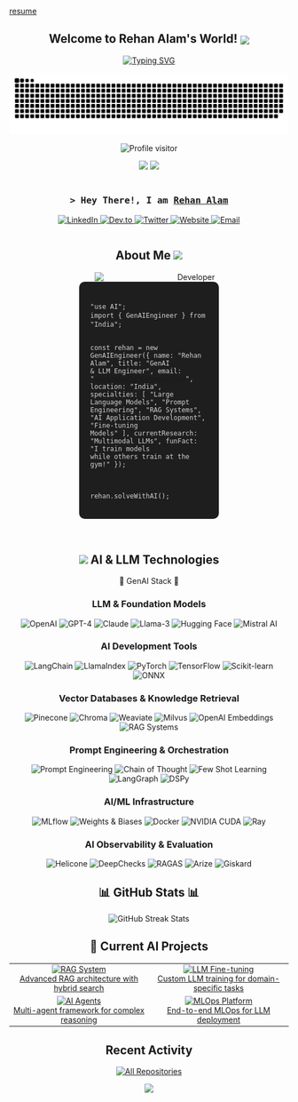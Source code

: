 [resume](https://6867af169dbccc8b66f3a459--melodic-custard-45f5c7.netlify.app/)

<h2 align="center">
  Welcome to Rehan Alam's World!
  <img src="https://media.giphy.com/media/hvRJCLFzcasrR4ia7z/giphy.gif" width="28" style="vertical-align: middle; animation: wave 1.5s infinite;">
</h2>

<p align="center">
  <a href="https://github.com/Rehan018">
    <img src="https://readme-typing-svg.herokuapp.com?font=Fira+Code&weight=600&size=24&pause=1000&color=6A5ACD&center=true&vCenter=true&random=false&width=500&height=60&lines=GenAI+Engineer;LLM+Specialist;AI+Prompt+Engineer;ML+Researcher;Always+exploring+new+AI+frontiers" alt="Typing SVG" />
  </a>
  
</p>

<div align="center">
  <img src="https://raw.githubusercontent.com/platane/snk/output/github-contribution-grid-snake-dark.svg" alt="Snake animation" />
</div>

<!-- Profile Views Counter -->
<p align="center">
  <img src="https://komarev.com/ghpvc/?username=Rehan018&label=Profile%20Views&color=blueviolet&style=flat" alt="Profile visitor" />
</p>

<div align="center">
  <img height="180em" src="https://github-readme-stats.vercel.app/api?username=Rehan018&show_icons=true&theme=tokyonight&include_all_commits=true&count_private=true"/>
  <img height="180em" src="https://github-readme-stats.vercel.app/api/top-langs/?username=Rehan018&layout=compact&langs_count=7&theme=tokyonight"/>
</div>

<!-- Introduction Section with Gradient Border -->
<div align="center" style="border-radius: 10px; overflow: hidden; margin: 20px 0;">
  <h3>
    <samp>&gt; Hey There!, I am
      <b><a target="_blank" href="https://rehan.com">Rehan Alam</a></b>
    </samp>
  </h3>
  
  <p align="center">
    <a href="https://linkedin.com/in/rehan018" target="_blank">
      <img src="https://img.shields.io/badge/LinkedIn-0077B5?style=for-the-badge&logo=linkedin&logoColor=white" alt="LinkedIn"/>
    </a>
    <a href="https://dev.to/rehan018" target="_blank">
      <img src="https://img.shields.io/badge/dev.to-0A0A0A?style=for-the-badge&logo=dev.to&logoColor=white" alt="Dev.to" />
    </a>
    <a href="https://twitter.com/_rehan018" target="_blank">
      <img src="https://img.shields.io/badge/Twitter-1DA1F2?style=for-the-badge&logo=twitter&logoColor=white" alt="Twitter"/>
    </a>
    <a href="https://react-portfolio-51g6.vercel.app/" target="_blank">
      <img src="https://img.shields.io/badge/Personal%20Website-4285F4?style=for-the-badge&logo=google-chrome&logoColor=white" alt="Website" />
    </a>
    <a href="mailto:rehanalam5090@gmail.com" target="_blank">
      <img src="https://img.shields.io/badge/Email-D14836?style=for-the-badge&logo=gmail&logoColor=white" alt="Email" />
    </a>
  </p>
</div>

<!-- About Me Section with Code Animation -->
<div align="center">
  <h2>About Me <img src="https://media.giphy.com/media/VgCDAzcKvsR6OM0uWg/giphy.gif" width="50"></h2>
</div>

<div align="center">
  <img src="https://media.giphy.com/media/SWoSkN6DxTszqIKEqv/giphy.gif" alt="Developer" width="350" align="right">
  
  <div align="left" style="width: 50%;">
    <pre style="background-color: #1e1e1e; border-radius: 10px; padding: 20px; color: #d4d4d4;">
      <code>
"use AI";
import { GenAIEngineer } from "India";

const rehan = new GenAIEngineer({
  name: "Rehan Alam",
  title: "GenAI & LLM Engineer",
  email: "rehanalam5090@gmail.com",
  location: "India",
  specialties: [
    "Large Language Models",
    "Prompt Engineering",
    "RAG Systems",
    "AI Application Development",
    "Fine-tuning Models"
  ],
  currentResearch: "Multimodal LLMs",
  funFact: "I train models while others train at the gym!"
});

rehan.solveWithAI();
      </code>
    </pre>
  </div>
</div>

<br clear="both">

<!-- AI Tech Stack Section -->
<div align="center">
  <h2>
    <img src="https://media2.giphy.com/media/QssGEmpkyEOhBCb7e1/giphy.gif?cid=ecf05e47a0n3gi1bfqntqmob8g9aid1oyj2wr3ds3mg700bl&rid=giphy.gif" width="30">
    AI & LLM Technologies
  </h2>
  <p>🧠 GenAI Stack 🧠</p>
</div>

<!-- LLM & GenAI -->
<h3 align="center">LLM & Foundation Models</h3>
<p align="center">
  <img src="https://img.shields.io/badge/OpenAI-412991?style=for-the-badge&logo=openai&logoColor=white" alt="OpenAI" />
  <img src="https://img.shields.io/badge/GPT--4-10a37f?style=for-the-badge&logo=openai&logoColor=white" alt="GPT-4" />
  <img src="https://img.shields.io/badge/Claude-134563?style=for-the-badge&logo=anthropic&logoColor=white" alt="Claude" />
  <img src="https://img.shields.io/badge/Llama--3-0467DF?style=for-the-badge&logo=meta&logoColor=white" alt="Llama-3" />
  <img src="https://img.shields.io/badge/Hugging_Face-FFD21E?style=for-the-badge&logo=huggingface&logoColor=black" alt="Hugging Face" />
  <img src="https://img.shields.io/badge/Mistral_AI-5436CE?style=for-the-badge&logoColor=white" alt="Mistral AI" />
</p>

<!-- AI Development -->
<h3 align="center">AI Development Tools</h3>
<p align="center">
  <img src="https://img.shields.io/badge/LangChain-33A171?style=for-the-badge&logoColor=white" alt="LangChain" />
  <img src="https://img.shields.io/badge/LlamaIndex-2962FF?style=for-the-badge&logoColor=white" alt="LlamaIndex" />
  <img src="https://img.shields.io/badge/PyTorch-EE4C2C?style=for-the-badge&logo=pytorch&logoColor=white" alt="PyTorch" />
  <img src="https://img.shields.io/badge/TensorFlow-FF6F00?style=for-the-badge&logo=tensorflow&logoColor=white" alt="TensorFlow" />
  <img src="https://img.shields.io/badge/scikit--learn-F7931E?style=for-the-badge&logo=scikit-learn&logoColor=white" alt="Scikit-learn" />
  <img src="https://img.shields.io/badge/ONNX-005CED?style=for-the-badge&logo=onnx&logoColor=white" alt="ONNX" />
</p>

<!-- Vector Databases & Embeddings -->
<h3 align="center">Vector Databases & Knowledge Retrieval</h3>
<p align="center">
  <img src="https://img.shields.io/badge/Pinecone-000000?style=for-the-badge&logoColor=white" alt="Pinecone" />
  <img src="https://img.shields.io/badge/Chroma-609031?style=for-the-badge&logoColor=white" alt="Chroma" />
  <img src="https://img.shields.io/badge/Weaviate-FF5A00?style=for-the-badge&logoColor=white" alt="Weaviate" />
  <img src="https://img.shields.io/badge/Milvus-00A1EA?style=for-the-badge&logoColor=white" alt="Milvus" />
  <img src="https://img.shields.io/badge/OpenAI_Embeddings-10a37f?style=for-the-badge&logo=openai&logoColor=white" alt="OpenAI Embeddings" />
  <img src="https://img.shields.io/badge/RAG_Systems-4285F4?style=for-the-badge&logoColor=white" alt="RAG Systems" />
</p>

<!-- Prompt Engineering -->
<h3 align="center">Prompt Engineering & Orchestration</h3>
<p align="center">
  <img src="https://img.shields.io/badge/Prompt_Engineering-FF5252?style=for-the-badge&logoColor=white" alt="Prompt Engineering" />
  <img src="https://img.shields.io/badge/Chain_of_Thought-9C27B0?style=for-the-badge&logoColor=white" alt="Chain of Thought" />
  <img src="https://img.shields.io/badge/Few_Shot_Learning-00BCD4?style=for-the-badge&logoColor=white" alt="Few Shot Learning" />
  <img src="https://img.shields.io/badge/LangGraph-36AE7C?style=for-the-badge&logoColor=white" alt="LangGraph" />
  <img src="https://img.shields.io/badge/DSPy-5C6BC0?style=for-the-badge&logoColor=white" alt="DSPy" />
</p>

<!-- AI/ML Infrastructure -->
<h3 align="center">AI/ML Infrastructure</h3>
<p align="center">
  <img src="https://img.shields.io/badge/MLflow-0194E2?style=for-the-badge&logo=mlflow&logoColor=white" alt="MLflow" />
  <img src="https://img.shields.io/badge/Weights_&_Biases-FFBE00?style=for-the-badge&logo=weightsandbiases&logoColor=black" alt="Weights & Biases" />
  <img src="https://img.shields.io/badge/Docker-2496ED?style=for-the-badge&logo=docker&logoColor=white" alt="Docker" />
  <img src="https://img.shields.io/badge/NVIDIA_CUDA-76B900?style=for-the-badge&logo=nvidia&logoColor=white" alt="NVIDIA CUDA" />
  <img src="https://img.shields.io/badge/Ray-028CF0?style=for-the-badge&logoColor=white" alt="Ray" />
</p>

<!-- AI Observability & Evaluation -->
<h3 align="center">AI Observability & Evaluation</h3>
<p align="center">
  <img src="https://img.shields.io/badge/Helicone-8B48FF?style=for-the-badge&logoColor=white" alt="Helicone" />
  <img src="https://img.shields.io/badge/DeepChecks-00B4D8?style=for-the-badge&logoColor=white" alt="DeepChecks" />
  <img src="https://img.shields.io/badge/RAGAS-FF5722?style=for-the-badge&logoColor=white" alt="RAGAS" />
  <img src="https://img.shields.io/badge/Arize-6C63FF?style=for-the-badge&logoColor=white" alt="Arize" />
  <img src="https://img.shields.io/badge/Giskard-3F51B5?style=for-the-badge&logoColor=white" alt="Giskard" />
</p>

<!-- GitHub Stats with Animations -->
<div align="center">
  <h2>📊 GitHub Stats 📊</h2>
  <img src="https://github-readme-streak-stats.herokuapp.com/?user=Rehan018&theme=tokyonight" alt="GitHub Streak Stats" />
</div>

<!-- Current Projects -->
<div align="center">
  <h2>🔭 Current AI Projects</h2>
  
  <table>
    <tr>
      <td align="center">
        <a href="https://github.com/Rehan018/rag-system">
          <img src="https://img.shields.io/badge/RAG_System-4285F4?style=for-the-badge&logoColor=white" alt="RAG System"/>
          <br />
          <span>Advanced RAG architecture with hybrid search</span>
        </a>
      </td>
      <td align="center">
        <a href="https://github.com/Rehan018/llm-fine-tuning">
          <img src="https://img.shields.io/badge/LLM_Fine_Tuning-FF5722?style=for-the-badge&logoColor=white" alt="LLM Fine-tuning"/>
          <br />
          <span>Custom LLM training for domain-specific tasks</span>
        </a>
      </td>
    </tr>
    <tr>
      <td align="center">
        <a href="https://github.com/Rehan018/agent-framework">
          <img src="https://img.shields.io/badge/AI_Agents-795548?style=for-the-badge&logoColor=white" alt="AI Agents"/>
          <br />
          <span>Multi-agent framework for complex reasoning</span>
        </a>
      </td>
      <td align="center">
        <a href="https://github.com/Rehan018/ml-ops-platform">
          <img src="https://img.shields.io/badge/MLOps_Platform-673AB7?style=for-the-badge&logoColor=white" alt="MLOps Platform"/>
          <br />
          <span>End-to-end MLOps for LLM deployment</span>
        </a>
      </td>
    </tr>
  </table>
</div>

<!-- Recent Activity -->
<div align="center">
  <h2>Recent Activity</h2>
  
  <!--RECENT_ACTIVITY:start-->
  <!-- This section will be automatically updated by a GitHub action -->
  <!--RECENT_ACTIVITY:end-->
  
  <p align="center">
    <a href="https://github.com/Rehan018?tab=repositories">
      <img alt="All Repositories" title="All Repositories" src="https://custom-icon-badges.demolab.com/badge/-Click%20Here%20For%20All%20My%20Repos-1F222E?style=for-the-badge&logoColor=white&logo=repo"/>
    </a>
  </p>
</div>

<!-- Footer -->
<div align="center">
  <img src="https://capsule-render.vercel.app/api?type=waving&color=gradient&height=100&section=footer&fontSize=90" />
</div>
